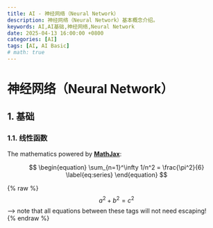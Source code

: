 ```yaml
---
title: AI - 神经网络（Neural Network）
description: 神经网络（Neural Network）基本概念介绍。
keywords: AI,AI基础,神经网络,Neural Network
date: 2025-04-13 16:00:00 +0800
categories: [AI]
tags: [AI, AI Basic]
# math: true
---
```


# 神经网络（Neural Network）

## 1. 基础

### 1.1. 线性函数

The mathematics powered by [**MathJax**](https://www.mathjax.org/):

$$
\begin{equation}
  \sum_{n=1}^\infty 1/n^2 = \frac{\pi^2}{6}
  \label{eq:series}
\end{equation}
$$

 {% raw %} 
  $$a^2 + b^2 = c^2$$ --> note that all equations between these tags will not need escaping!  
 {% endraw %} 
